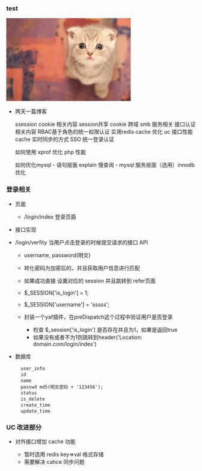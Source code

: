 ### test

![](/assets/u=734814280,4172228468&fm=21&gp=0.jpg)

- 两天一篇博客
    
    ssession cookie 相关内容
        session共享
        cookie 跨域
    smb 服务相关
    接口认证相关内容
    RBAC基于角色的统一权限认证
        实用redis cache 优化 uc 接口性能
        cache 实时同步的方式
    SSO 统一登录认证
    
    如何使用 xprof 优化 php 性能
    
    如何优化mysql
        - 语句层面 explain 慢查询
        - mysql 服务层面（选用）innodb 优化
        
    
    

### 登录相关

- 页面

    - /login/index 登录页面
    
- 接口实现
    
 - /login/verfity  当用户点击登录的时候提交请求的接口 API
    
    - username, password(明文) 
    - 转化密码为加密后的，并且获取用户信息进行匹配
    - 如果成功直接 设置对应的 session 并且跳转到 refer页面     
    - $_SESSION['is_login'] = 1;
    - $_SESSION['username'] = 'sssss';
            
    - 封装一个yaf插件，在preDispatch这个过程中验证用户是否登录
        - 检查 $_session['is_login'] 是否存在并且为1，如果是返回true
        - 如果没有或者不为1则跳转到header('Location: domain.com/login/index')
        
    
- 数据库
    
        user_info 
        id 
        name
        passwd md5(明文密码 + '123456');
        status
        is_delete
        create_time
        update_time
    
 
 ### UC 改进部分
 
 
 - 对外接口增加 cache 功能
 
     - 暂时选用 redis key=>val 格式存储
     - 需要解决 cahce 同步问题
     
    